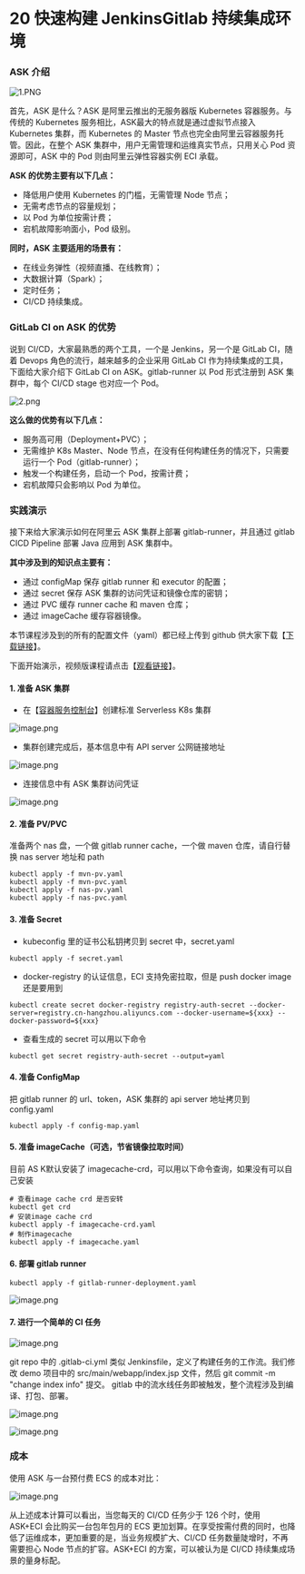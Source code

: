 # 20 快速构建 JenkinsGitlab 持续集成环境

### ASK 介绍

![1.PNG](assets/2020-10-26-040914.png)

首先，ASK 是什么？ASK 是阿里云推出的无服务器版 Kubernetes 容器服务。与传统的 Kubernetes 服务相比，ASK最大的特点就是通过虚拟节点接入 Kubernetes 集群，而 Kubernetes 的 Master 节点也完全由阿里云容器服务托管。因此，在整个 ASK 集群中，用户无需管理和运维真实节点，只用关心 Pod 资源即可，ASK 中的 Pod 则由阿里云弹性容器实例 ECI 承载。

**ASK 的优势主要有以下几点：**

- 降低用户使用 Kubernetes 的门槛，无需管理 Node 节点；
- 无需考虑节点的容量规划；
- 以 Pod 为单位按需计费；
- 宕机故障影响面小，Pod 级别。

**同时，ASK 主要适用的场景有：**

- 在线业务弹性（视频直播、在线教育）；
- 大数据计算（Spark）；
- 定时任务；
- CI/CD 持续集成。

### GitLab CI on ASK 的优势

说到 CI/CD，大家最熟悉的两个工具，一个是 Jenkins，另一个是 GitLab CI，随着 Devops 角色的流行，越来越多的企业采用 GitLab CI 作为持续集成的工具，下面给大家介绍下 GitLab CI on ASK。gitlab-runner 以 Pod 形式注册到 ASK 集群中，每个 CI/CD stage 也对应一个 Pod。

![2.png](assets/2020-10-26-040920.png)

**这么做的优势有以下几点：**

- 服务高可用（Deployment+PVC）；
- 无需维护 K8s Master、Node 节点，在没有任何构建任务的情况下，只需要运行一个 Pod（gitlab-runner）；
- 触发一个构建任务，启动一个 Pod，按需计费；
- 宕机故障只会影响以 Pod 为单位。

### 实践演示

接下来给大家演示如何在阿里云 ASK 集群上部署 gitlab-runner，并且通过 gitlab CICD Pipeline 部署 Java 应用到 ASK 集群中。

**其中涉及到的知识点主要有：**

- 通过 configMap 保存 gitlab runner 和 executor 的配置；
- 通过 secret 保存 ASK 集群的访问凭证和镜像仓库的密钥；
- 通过 PVC 缓存 runner cache 和 maven 仓库；
- 通过 imageCache 缓存容器镜像。

本节课程涉及到的所有的配置文件（yaml）都已经上传到 github 供大家下载【[下载链接](https://github.com/aliyuneci/BestPractice-Serverless-Kubernetes/tree/master/eci-gitlab-runner)】。

下面开始演示，视频版课程请点击【[观看链接](https://developer.aliyun.com/lesson_2025_19016)】。

#### 1. 准备 ASK 集群

- 在【[容器服务控制台](https://cs.console.aliyun.com/?spm=5176.eciconsole.0.0.68254a9cNv12zh#/k8s/cluster/createV2/serverless)】创建标准 Serverless K8s 集群

![image.png](assets/2020-10-26-040922.png)

- 集群创建完成后，基本信息中有 API server 公网链接地址

![image.png](assets/2020-10-26-040923.png)

- 连接信息中有 ASK 集群访问凭证

![image.png](assets/2020-10-26-040925.png)

#### 2. 准备 PV/PVC

准备两个 nas 盘，一个做 gitlab runner cache，一个做 maven 仓库，请自行替换 nas server 地址和 path

```shell
kubectl apply -f mvn-pv.yaml
kubectl apply -f mvn-pvc.yaml
kubectl apply -f nas-pv.yaml
kubectl apply -f nas-pvc.yaml

```

#### 3. 准备 Secret

- kubeconfig 里的证书公私钥拷贝到 secret 中，secret.yaml

```shell
kubectl apply -f secret.yaml

```

- docker-registry 的认证信息，ECI 支持免密拉取，但是 push docker image 还是要用到

```shell
kubectl create secret docker-registry registry-auth-secret --docker-server=registry.cn-hangzhou.aliyuncs.com --docker-username=${xxx} --docker-password=${xxx}

```

- 查看生成的 secret 可以用以下命令

```shell
kubectl get secret registry-auth-secret --output=yaml

```

#### 4. 准备 ConfigMap

把 gitlab runner 的 url、token，ASK 集群的 api server 地址拷贝到 config.yaml

```shell
kubectl apply -f config-map.yaml

```

#### 5. 准备 imageCache（可选，节省镜像拉取时间）

目前 AS K默认安装了 imagecache-crd，可以用以下命令查询，如果没有可以自己安装

```shell
# 查看image cache crd 是否安转
kubectl get crd
# 安装image cache crd
kubectl apply -f imagecache-crd.yaml
# 制作imagecache
kubectl apply -f imagecache.yaml

```

#### 6. 部署 gitlab runner

```shell
kubectl apply -f gitlab-runner-deployment.yaml

```

![image.png](assets/2020-10-26-040927.png)

#### 7. 进行一个简单的 CI 任务

![image.png](assets/2020-10-26-040929.png)

git repo 中的 .gitlab-ci.yml 类似 Jenkinsfile，定义了构建任务的工作流。我们修改 demo 项目中的 src/main/webapp/index.jsp 文件，然后 git commit -m "change index info" 提交。 gitlab 中的流水线任务即被触发，整个流程涉及到编译、打包、部署。

![image.png](assets/2020-10-26-040930.png)

![image.png](assets/2020-10-26-040931.png)

### 成本

使用 ASK 与一台预付费 ECS 的成本对比：

![image.png](assets/2020-10-26-040932.png)

从上述成本计算可以看出，当您每天的 CI/CD 任务少于 126 个时，使用 ASK+ECI 会比购买一台包年包月的 ECS 更加划算。在享受按需付费的同时，也降低了运维成本，更加重要的是，当业务规模扩大、CI/CD 任务数量陡增时，不再需要担心 Node 节点的扩容。ASK+ECI 的方案，可以被认为是 CI/CD 持续集成场景的量身标配。
